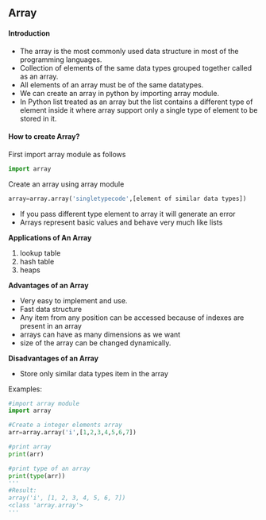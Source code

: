 ## Array

#### Introduction
- The array is the most commonly used data structure in most of the programming languages.
- Collection of elements of the same data types grouped together called as an array.
- All elements of an array must be of the same datatypes.
- We can create an array in python by importing array module.
- In Python list treated as an array but the list contains a different type of element inside it where array support only a single type of element to be stored in it.

#### How to create Array?
First import array module as follows
```python
import array
```
Create an array using array module
```python
array=array.array('singletypecode',[element of similar data types])
```

- If you pass different type element to array it will generate an error
- Arrays represent basic values and behave very much like lists

**Applications of An Array**
 1. lookup table
 2. hash table
 3. heaps


**Advantages of an Array**
- Very easy to implement and use.
- Fast data structure
- Any item from any position can be accessed because of indexes are present in an array
- arrays can have as many dimensions as we want 
- size of the array can be changed dynamically.

**Disadvantages of an Array**
- Store only similar data types item in the array

Examples:
```python
#import array module
import array

#Create a integer elements array
arr=array.array('i',[1,2,3,4,5,6,7])

#print array
print(arr)

#print type of an array
print(type(arr))
'''
#Result:
array('i', [1, 2, 3, 4, 5, 6, 7])
<class 'array.array'>
'''
```

